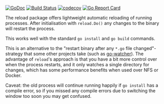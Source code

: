 [![GoDoc](https://godoc.org/github.com/Teamwork/reload?status.svg)](https://teamwork.github.io/reload/)
[![Build Status](https://travis-ci.org/Teamwork/reload.svg?branch=master)](https://travis-ci.org/Teamwork/reload)
[![codecov](https://codecov.io/gh/Teamwork/reload/branch/master/graph/badge.svg?token=n0k8YjbQOL)](https://codecov.io/gh/Teamwork/reload)
[![Go Report Card](https://goreportcard.com/badge/github.com/Teamwork/reload)](https://goreportcard.com/report/github.com/Teamwork/reload)

The reload package offers lightweight automatic reloading of running processes.
After initialisation with `reload.Do()` any changes to the binary will restart
the process.

This works well with the standard `go install` and `go build` commands.

This is an alternative to the "restart binary after any `*.go` file
changed"-strategy that some other projects take (such as
[go-watcher](https://github.com/canthefason/go-watcher)). The advantage of
`reload`'s approach is that you have a bit more control over when the process
restarts, and it only watches a single directory for changes, which has some
performance benefits when used over NFS or Docker.

Caveat: the old process will continue running happily if `go install` has a
compile error, so if you missed any compile errors due to switching the window
too soon you may get confused.
